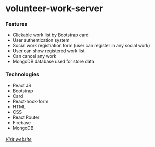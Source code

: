# volunteer-work-server
### Features
- Clickable work list by Bootstrap card
- User authentication system
- Social work registration form (user can register in any social work)
- User can show registered work list
- Can cancel any work
- MongoDB database used for store data
### Technologies
- React JS
- Bootstrap
- Card
- React-hook-form
- HTML
- CSS
- React Router
- Firebase
- MongoDB
###### [Visit website](https://volunteer-work-assignment.firebaseapp.com/)
